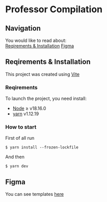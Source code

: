 # Professor Compilation

## Navigation
You would like to read about:\
[Reqirements & Installation](#setup)
[Figma](#figma)
## Reqirements & Installation
<a name="setup"></a> 
This project was created using [Vite](https://vitejs.dev/) 
### Reqirements
To launch the project, you need install:
- [Node](https://nodejs.org/en) ≥ v18.16.0 
- [yarn](https://yarnpkg.com/) v1.12.19

### How to start

First of all run
```shell
$ yarn install --frozen-lockfile
``` 
And then
```shell
$ yarn dev
``` 
<a name="figma"></a>
## Figma 
You can see templates [here](https://www.figma.com/file/A8gPQxYUHCdrPvir2rgBEC/%D0%9D%D0%B0%D1%80%D0%B8%D0%BC%D0%B0%D1%88%D0%B8%D0%BD-%D0%B4%D0%B8%D0%BF%D0%BB%D0%BE%D0%BC?type=design&node-id=0-1&t=bPWKI40V8TM0Trah-0)